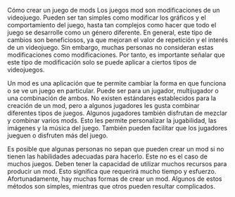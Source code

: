 Cómo crear un juego de mods
Los juegos mod son modificaciones de un videojuego. Pueden ser tan simples como modificar los gráficos y el comportamiento del juego, hasta tan complejos como hacer que todo el juego se desarrolle como un género diferente. En general, este tipo de cambios son beneficiosos, ya que mejoran el valor de repetición y el interés de un videojuego. Sin embargo, muchas personas no consideran estas modificaciones como modificaciones. Por tanto, es importante señalar que este tipo de modificación solo se puede aplicar a ciertos tipos de videojuegos.

Un mod es una aplicación que te permite cambiar la forma en que funciona o se ve un juego en particular. Puede ser para un jugador, multijugador o una combinación de ambos. No existen estándares establecidos para la creación de un mod, pero a algunos jugadores les gusta combinar diferentes tipos de juegos. Algunos jugadores también disfrutan de mezclar y combinar varios mods. Esto les permite personalizar la jugabilidad, las imágenes y la música del juego. También pueden facilitar que los jugadores jueguen o disfruten más del juego.

Es posible que algunas personas no sepan que pueden crear un mod si no tienen las habilidades adecuadas para hacerlo. Este no es el caso de muchos juegos. Deben tener la capacidad de utilizar muchos recursos para producir un mod. Esto significa que requerirá mucho tiempo y esfuerzo. Afortunadamente, hay muchas formas de crear un mod. Algunos de estos métodos son simples, mientras que otros pueden resultar complicados.
